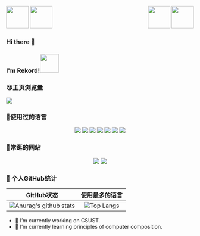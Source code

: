 <p >
<img src="https://emojis.slackmojis.com/emojis/images/1563480763/5999/meow_party.gif" width="60" height="60"/> 
<img src="https://emojis.slackmojis.com/emojis/images/1563480763/5999/meow_party.gif" width="60" height="60"/>
<img src="https://emojis.slackmojis.com/emojis/images/1563480763/5999/meow_party.gif" width="60" height="60" align="right"/>
<img src="https://emojis.slackmojis.com/emojis/images/1563480763/5999/meow_party.gif" width="60" height="60" align="right"/> 
</p>

### Hi there 👋
### I'm Rekord!<img src="https://media.giphy.com/media/mGcNjsfWAjY5AEZNw6/giphy.gif" width="50">
### 😘主页浏览量

![](https://count.getloli.com/get/@Crazyokd.github.readme)

### 🧐使用过的语言
<p align="center">
	<img src="https://img.shields.io/badge/GO-1.17-00acd7?logo=Go&logoColor=00acd7"/>
	<img src="https://img.shields.io/badge/Java-8-e0161a?logo=Java&logoColor=e0161a"/>
	<img src="https://img.shields.io/badge/JavaScript-es6-efd81d?logo=JavaScript&logoColor=efd81d"/>
    <img src="https://img.shields.io/badge/Kotlin-1.14-eb7e21?logo=Kotlin&logoColor=eb7e21"/>
	<img src="https://img.shields.io/badge/Python-3.8-326c9c?logo=Python&logoColor=326c9c"/>
	<img src="https://img.shields.io/badge/C/C++-17-659ad2?logo=C%2B%2B&logoColor=659ad2"/>
	<img src="https://img.shields.io/badge/C%23-6.0-2c006c?logo=c%20Sharp&logoColor=2c006c"/>
</p>

### 🔗常逛的网站

<p align="center">
<a target="_blank" url="https://www.bilibili.com/"><img src="https://img.shields.io/badge/Bilibili-宅男快乐网-00A1D6?style=for-the-badge&logo=Bilibili&labelColor=ffffff"/></a>
<a target="_blank" url="https://github.com/"><img src="https://img.shields.io/badge/GitHub-程序员交友平台-181717?style=for-the-badge&logo=GitHub&logoColor=181717&labelColor=ffffff"/></a>
<!--<a target="_blank" url="https://www.zhihu.com/"><img src="https://img.shields.io/badge/知乎-大型装逼社区-0084FF?style=for-the-badge&logo=ZhiHu&logoColor=0084FF&labelColor=ffffff"/></a>-->
</p>

### 🥳 个人GitHub统计

|                          GitHub状态                          |                        使用最多的语言                        |
| :----------------------------------------------------------: | :----------------------------------------------------------: |
| ![Anurag's github stats](https://github-readme-stats.vercel.app/api?username=Crazyokd&show_icons=true&theme=synthwave) | ![Top Langs](https://github-readme-stats.vercel.app/api/top-langs/?username=Crazyokd&&hide=tsql) |

- 🔭 I’m currently working on CSUST.
- 🌱 I’m currently learning principles of computer composition.
<!--
**Crazyokd/Crazyokd** is a ✨ _special_ ✨ repository because its `README.md` (this file) appears on your GitHub profile.

Here are some ideas to get you started:

 ...

- 👯 I’m looking to collaborate on ...
- 🤔 I’m looking for help with ...
- 💬 Ask me about ...
- 📫 How to reach me: ...
- 😄 Pronouns: ...
- ⚡ Fun fact: ...
-->
